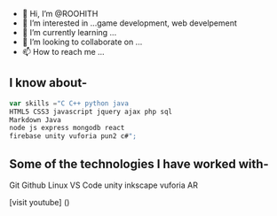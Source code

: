 - 👋 Hi, I’m @ROOHITH
- 👀 I’m interested in ...game development, web develpement 
- 🌱 I’m currently learning ...
- 💞️ I’m looking to collaborate on ...
- 📫 How to reach me ...
## I know about-
```javascript
var skills ="C C++ python java
HTML5 CSS3 javascript jquery ajax php sql
Markdown Java 
node js express mongodb react 
firebase unity vuforia pun2 c#";
```
## Some of the technologies I have worked with-
Git Github Linux VS Code unity inkscape vuforia AR

[visit youtube] ()
<!---
ROOHITH/ROOHITH is a ✨ special ✨ repository because its `README.md` (this file) appears on your GitHub profile.
You can click the Preview link to take a look at your changes.
--->
